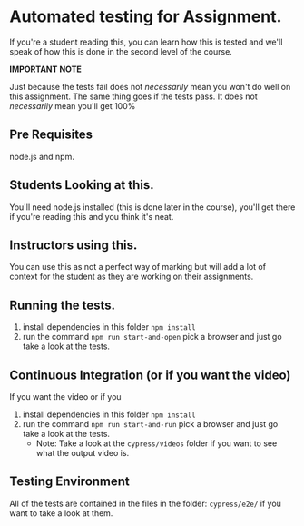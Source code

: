 # Automated testing for Assignment.

If you're a student reading this, you can learn how this is tested and we'll speak of how this is done in the second level of the course.

**IMPORTANT NOTE**

Just because the tests fail does not *necessarily* mean you won't do well on this assignment. The same thing goes if the tests pass. It does not *necessarily* mean you'll get 100%

## Pre Requisites
node.js and npm.

## Students Looking at this.
You'll need node.js installed (this is done later in the course), you'll get there if you're reading this and you think it's neat.

## Instructors using this.
You can use this as not a perfect way of marking but will add a lot of context for the student as they are working on their assignments.

## Running the tests.
1. install dependencies in this folder `npm install`
2. run the command `npm run start-and-open` pick a browser and just go take a look at the tests.

## Continuous Integration (or if you want the video)
If you want the video or if you 
1. install dependencies in this folder `npm install`
2. run the command `npm run start-and-run` pick a browser and just go take a look at the tests.
   - Note: Take a look at the `cypress/videos` folder if you want to see what the output video is.

## Testing Environment
All of the tests are contained in the files in the folder: `cypress/e2e/` if you want to take a look at them.
